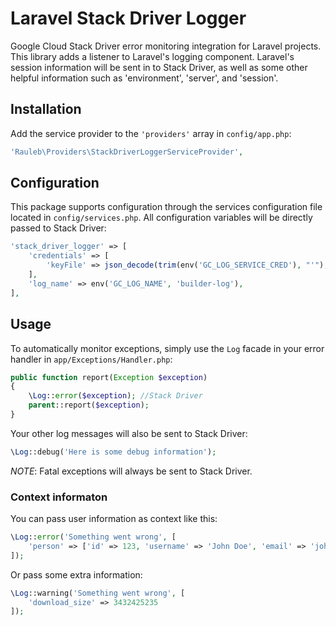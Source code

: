 # Laravel Stack Driver Logger

Google Cloud Stack Driver error monitoring integration for Laravel projects.
This library adds a listener to Laravel's logging component. Laravel's session information will be sent in to Stack Driver, as well as some other helpful information such as 'environment', 'server', and 'session'.


Installation
------------
<!-- 
Install using composer:

```
composer require pagevamp/laravel-stack-driver-logger
``` -->

Add the service provider to the `'providers'` array in `config/app.php`:

```php
'Rauleb\Providers\StackDriverLoggerServiceProvider',
```
Configuration
-------------

This package supports configuration through the services configuration file located in `config/services.php`. All configuration variables will be directly passed to Stack Driver:

```php
'stack_driver_logger' => [
    'credentials' => [
        'keyFile' => json_decode(trim(env('GC_LOG_SERVICE_CRED'), "'"), 1),
    ],
    'log_name' => env('GC_LOG_NAME', 'builder-log'),
],
```
Usage
-----

To automatically monitor exceptions, simply use the `Log` facade in your error handler in `app/Exceptions/Handler.php`:

```php
public function report(Exception $exception)
{
    \Log::error($exception); //Stack Driver
    parent::report($exception);
}
```

Your other log messages will also be sent to Stack Driver:

```php
\Log::debug('Here is some debug information');
```

*NOTE*: Fatal exceptions will always be sent to Stack Driver.

### Context informaton

You can pass user information as context like this:

```php
\Log::error('Something went wrong', [
    'person' => ['id' => 123, 'username' => 'John Doe', 'email' => 'john@doe.com']
]);
```

Or pass some extra information:

```php
\Log::warning('Something went wrong', [
    'download_size' => 3432425235
]);
```
